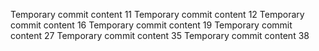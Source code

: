 Temporary commit content 11
Temporary commit content 12
Temporary commit content 16
Temporary commit content 19
Temporary commit content 27
Temporary commit content 35
Temporary commit content 38
